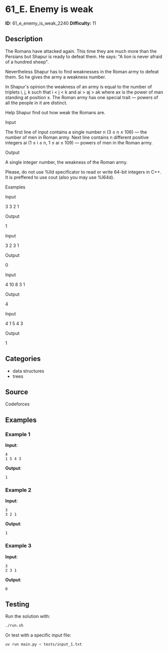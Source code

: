 # 61_E. Enemy is weak

**ID:** 61_e_enemy_is_weak_2240
**Difficulty:** 11

## Description

The Romans have attacked again. This time they are much more than the Persians but Shapur is ready to defeat them. He says: "A lion is never afraid of a hundred sheep".

Nevertheless Shapur has to find weaknesses in the Roman army to defeat them. So he gives the army a weakness number.

In Shapur's opinion the weakness of an army is equal to the number of triplets i, j, k such that i < j < k and ai > aj > ak where ax is the power of man standing at position x. The Roman army has one special trait — powers of all the people in it are distinct.

Help Shapur find out how weak the Romans are.

Input

The first line of input contains a single number n (3 ≤ n ≤ 106) — the number of men in Roman army. Next line contains n different positive integers ai (1 ≤ i ≤ n, 1 ≤ ai ≤ 109) — powers of men in the Roman army.

Output

A single integer number, the weakness of the Roman army.

Please, do not use %lld specificator to read or write 64-bit integers in C++. It is preffered to use cout (also you may use %I64d).

Examples

Input

3
3 2 1


Output

1


Input

3
2 3 1


Output

0


Input

4
10 8 3 1


Output

4


Input

4
1 5 4 3


Output

1

## Categories

- data structures
- trees

## Source

Codeforces

## Examples

### Example 1

**Input**:
```
4
1 5 4 3
```

**Output**:
```
1
```

### Example 2

**Input**:
```
3
3 2 1
```

**Output**:
```
1
```

### Example 3

**Input**:
```
3
2 3 1
```

**Output**:
```
0
```


## Testing

Run the solution with:

```bash
./run.sh
```

Or test with a specific input file:

```bash
uv run main.py < tests/input_1.txt
```
